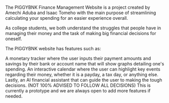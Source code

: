 The PIGGYBNK Finance Management Website is a project created by Amechi Aduba and Isaac Tomeho with the main purpose of streamlining calculating your spending for an easier experience overall.

As college students, we both understand the struggles that people have in managing their money and the task of making big financial decisions for oneself.

The PIGGYBNK website has features such as:

A monetary tracker where the user inputs their payment amounts and savings by their bank or account name that will show graphs detailing one's spending.
An interactive calendar where the user can highlight key events regarding their money, whether it is a payday, a tax day, or anything else.
Lastly, an AI financial assistant that can guide the user to making the tough decisions. (NOT 100% ADVISED TO FOLLOW ALL DECISIONS)
This is currently a prototype and we are always open to add more features if needed.
